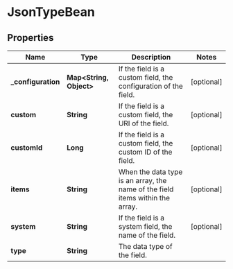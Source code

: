 # JsonTypeBean

## Properties
Name | Type | Description | Notes
------------ | ------------- | ------------- | -------------
**_configuration** | **Map&lt;String, Object&gt;** | If the field is a custom field, the configuration of the field. |  [optional]
**custom** | **String** | If the field is a custom field, the URI of the field. |  [optional]
**customId** | **Long** | If the field is a custom field, the custom ID of the field. |  [optional]
**items** | **String** | When the data type is an array, the name of the field items within the array. |  [optional]
**system** | **String** | If the field is a system field, the name of the field. |  [optional]
**type** | **String** | The data type of the field. | 
